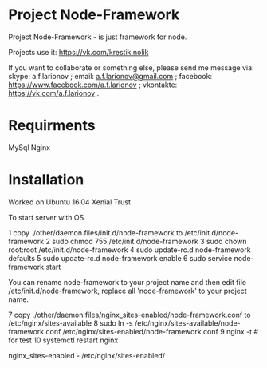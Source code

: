 # Project Node-Framework

Project Node-Framework - is just framework for node.

Projects use it:
 https://vk.com/krestik.nolik

If you want to collaborate or something else, please send me message via:
skype: a.f.larionov ;
email: a.f.larionov@gmail.com ;
facebook: https://www.facebook.com/a.f.larionov ;
vkontakte: https://vk.com/a.f.larionov .


# Requirments

MySql
Nginx

# Installation

Worked on Ubuntu 16.04 Xenial Trust

To start server with OS

1 copy ./other/daemon.files/init.d/node-framework to /etc/init.d/node-framework
2 sudo chmod 755 /etc/init.d/node-framework
3 sudo chown root:root /etc/init.d/node-framework
4 sudo update-rc.d node-framework defaults
5 sudo update-rc.d node-framework enable
6 sudo service node-framework start

You can rename node-framework to your project name and then edit file /etc/init.d/node-framework,
replace all 'node-framework' to your project name.

7 copy ./other/daemon.files/nginx_sites-enabled/node-framework.conf to /etc/nginx/sites-available
8 sudo ln -s /etc/nginx/sites-available/node-framework.conf /etc/nginx/sites-enabled/node-framework.conf
9 nginx -t # for test
10 systemctl restart nginx

nginx_sites-enabled - /etc/nginx/sites-enabled/